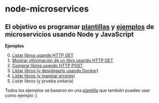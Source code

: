 # node-microservices
El objetivo es programar [plantillas](./00-template) y [ejemplos](./01-examples) de microservicios usando Node y JavaScript
---

**Ejemplos**

0. [Listar libros usando HTTP GET](./01-examples/00-get)
1. [Mostrar información de un libro usando HTTP GET](./01-examples/01-get-with-params)
2. [Comprar libros usando HTTP POST](./01-examples/02-post-with-params) 
3. [Listar libros (y desplegarlo usando Docker)](./01-examples/03-get-and-docker)
4. [Listar libros (y manejar errores)](./01-examples/04-get-and-exception-handling)
5. Listar libros (y prueba unitaria)

Todos los ejemplos se basaron en una [plantilla](./00-template) que también puedes usar como ejemplo :)